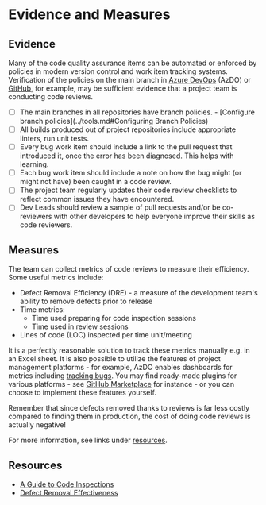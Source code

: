 # Evidence and Measures

## Evidence

Many of the code quality assurance items can be automated or enforced by policies in modern version control and work item tracking systems. Verification of the policies on the main branch in [Azure DevOps](https://azure.microsoft.com/en-us/services/devops/) (AzDO) or [GitHub](https://github.com/), for example, may be sufficient evidence that a project team is conducting code reviews.

* [ ] The main branches in all repositories have branch policies. - [Configure branch policies](../tools.md#Configuring Branch Policies)
* [ ] All builds produced out of project repositories include appropriate linters, run unit tests.
* [ ] Every bug work item should include a link to the pull request that introduced it, once the error has been diagnosed. This helps with learning.
* [ ] Each bug work item should include a note on how the bug might (or might not have) been caught in a code review.
* [ ] The project team regularly updates their code review checklists to reflect common issues they have encountered.
* [ ] Dev Leads should review a sample of pull requests and/or be co-reviewers with other developers to help everyone improve their skills as code reviewers.

## Measures

The team can collect metrics of code reviews to measure their efficiency. Some useful metrics include:

* Defect Removal Efficiency (DRE) - a measure of the development team's ability to remove defects prior to release
* Time metrics:
  * Time used preparing for code inspection sessions
  * Time used in review sessions
* Lines of code (LOC) inspected per time unit/meeting

It is a perfectly reasonable solution to track these metrics manually e.g. in an Excel sheet. It is also possible to utilize the features of project management platforms - for example, AzDO enables dashboards for metrics including [tracking bugs](https://docs.microsoft.com/en-us/azure/devops/boards/backlogs/manage-bugs?view=azure-devops&tabs=new-web-form). You may find ready-made plugins for various platforms - see [GitHub Marketplace](https://github.com/marketplace) for instance - or you can choose to implement these features yourself.

Remember that since defects removed thanks to reviews is far less costly compared to finding them in production, the cost of doing code reviews is actually negative!

For more information, see links under [resources](#resources).

## Resources

* [A Guide to Code Inspections](http://www.ganssle.com/inspections.pdf)
* [Defect Removal Effectiveness](https://www.westfallteam.com/sites/default/files/papers/defect_removal_effectiveness.pdf)

